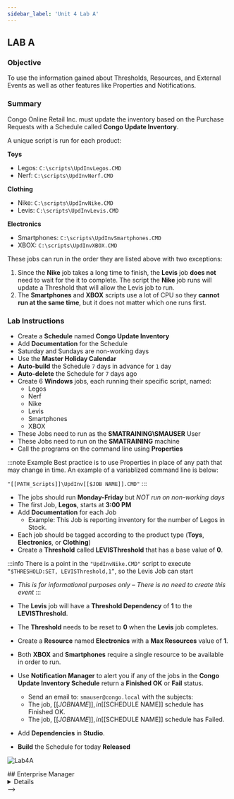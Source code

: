 ```yaml
---
sidebar_label: 'Unit 4 Lab A'
---
```


## LAB A

### Objective

To use the information gained about Thresholds, Resources, and External Events as well as other features like Properties and Notifications.

### Summary

Congo Online Retail Inc. must update the inventory based on the Purchase Requests with a Schedule called **Congo Update Inventory**. 

A unique script is run for each product:

**Toys** 

* Legos: ```C:\scripts\UpdInvLegos.CMD``` 
* Nerf: ```C:\scripts\UpdInvNerf.CMD```

**Clothing**

* Nike: ```C:\scripts\UpdInvNike.CMD```   
* Levis: ```C:\scripts\UpdInvLevis.CMD``` 

**Electronics**

* Smartphones: ```C:\scripts\UpdInvSmartphones.CMD``` 
* XBOX: ```C:\scripts\UpdInvXBOX.CMD```


These jobs can run in the order they are listed above with two exceptions:

1.  Since the **Nike** job takes a long time to finish, the **Levis** job **does not** need to wait for the it to complete. The script the **Nike** job runs will update a Threshold that will allow the Levis job to run.
2.  The **Smartphones** and **XBOX** scripts use a lot of CPU so they **cannot run at the same time**, but it does not matter which one runs first.

### Lab Instructions

* Create a **Schedule** named **Congo Update Inventory**
* Add **Documentation** for the Schedule
* Saturday and Sundays are non-working days 
* Use the **Master Holiday Calendar** 
* **Auto-build** the Schedule ```7``` days in advance for ```1``` day
* **Auto-delete** the Schedule for ```7``` days ago
* Create 6 **Windows** jobs, each running their specific script, named: 
  * Legos
  * Nerf
  * Nike
  * Levis
  * Smartphones
  * XBOX
* These Jobs need to run as the **SMATRAINING\SMAUSER** User
* These Jobs need to run on the **SMATRAINING** machine
* Call the programs on the command line using **Properties**

:::note Example
Best practice is to use Properties in place of any path that may change in time. An example of a variablized command line is below: 

```"[[PATH_Scripts]]\UpdInv[[$JOB NAME]].CMD"```
:::

* The jobs should run **Monday-Friday** but _NOT run on non-working days_
* The first Job, **Legos**, starts at **3:00 PM**
* Add **Documentation** for each Job  
  * Example: This Job is reporting inventory for the number of Legos in Stock.
* Each job should be tagged according to the product type (**Toys**, **Electronics**, or **Clothing**)
* Create a **Threshold** called **LEVISThreshold** that has a base value of **0**.

:::info
There is a point in the ```"UpdInvNike.CMD"``` script to execute ```“$THRESHOLD:SET, LEVISThreshold,1”```, so the Levis Job can start
* _This is for informational purposes only – There is no need to create this event_
:::

* The **Levis** job will have a **Threshold Dependency** of **1** to the **LEVISThreshold**. 
* The **Threshold** needs to be reset to **0** when the **Levis** job completes.
* Create a **Resource** named **Electronics** with a **Max Resources** value of **1**.
* Both **XBOX** and **Smartphones** require a single resource to be available in order to run.
* Use **Notification Manager** to alert you if any of the jobs in the **Congo Update Inventory Schedule** return a **Finished OK** or **Fail** status. 
  * Send an email to: ```smauser@congo.local``` with the subjects:  
  * The job, [[$JOB NAME]], in [[$SCHEDULE NAME]] schedule has Finished OK.
  * The job, [[$JOB NAME]], in [[$SCHEDULE NAME]] schedule has Failed.
* Add **Dependencies** in **Studio**.
* **Build** the Schedule for today **Released**

![Lab4A](../static/imgbasic/lab4aSM.png)

<!-->
## Enterprise Manager

<details>

:::tip [Walkthrough Video - Unit 4 Lab A](../static/videobasic/U4LabA.mp4)

:::


**Lab Instructions**:  

* Create a **Schedule** named **Congo Update Inventory**
* Saturday and Sundays are non-working days 
* **Auto-build** the Schedule ```7``` days in advance for ```1``` day
* **Auto-delete** the Schedule for ```7``` days ago
* Add **Documentation** for the Schedule
* Use the Master Holiday Calendar 

* Create 6 **Windows** Jobs named: 
    * Legos
	* Nerf
	* Nike
	* Levis
	* Smartphones
	* XBOX

* These Jobs need to run as the ```SMATRAINING\SMAUSER``` **User ID**
* These Jobs need to run on the ```SMATRAINING``` **machine**
* Call the programs on the command line using a **Global Property**

:::note Example
use the Global Property you create previously that has the path for ```C:\Scripts```: 

```
“[[scripts]]\UpdInvLegos.CMD”
```
:::

* These Jobs need to run **Monday-Friday** and _not run on non-working days_
* The first Job, **Legos**, starts at ```3:00 PM```
* Add **Documentation** for each Job  
:::note Example
This Job is reporting inventory for the number of Legos in Stock
:::
* **Tag** the 6 Jobs according to the product type (**Toys**, **Electronics**, or **Clothing**)
*	Create a **Threshold** named **LEVISThreshold** and give it a value of ```0```  

:::info
There is a point in the ```"UpdInvNike.CMD"``` script to execute ```“$THRESHOLD:SET, LEVISThreshold,1”```, so the Levis Job can start
* _This is for informational purposes only – There is no need to create this event_
:::

* On the **Levis** Job, create a **Threshold Dependency** on the **LEVISThreshold** requiring a value of 1 
* Add a ```$THRESHOLD:SET``` event to the **Levis** Job to set the **LEVISThreshold** value back to ```0``` upon the Job completing
* Add a **Resource** named **Electronics** with a **Max Resources** value of ```1```
* Add a **Resource Dependency** for the **Smartphones** and **XBOX** Jobs to require a **Resource** of ```1```  
Note: The **Smartphones** and **XBOXConsoles** scripts will use the **Resource** feature to avoid running at the same time
* Use **Notification Manager** to setup alerts if Jobs in the **Congo Update Inventory Schedule** finish **OK** or **Fail**. 
* Send an email to: ```smauser@congo.local``` with the subject:  
A Job in ```[[$SCHEDULE NAME]]``` Schedule has **Failed**   
OR  
A Job in ```[[$SCHEDULE NAME]]``` Schedule has **Finished OK**

Upon completion, view the results in **Workflow designer**

**Build** the Schedule for today **Released**

![](../static/imgbasic/423.png)

</details>
-->
